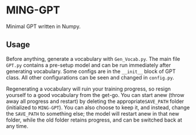 # MING-GPT

Minimal GPT written in Numpy.

## Usage

Before anything, generate a vocabulary with `Gen_Vocab.py`.
The main file `GPT.py` contains a pre-setup model and can be run immediately after generating vocabulary. Some configs are in the `__init__` block of GPT class.
All other configurations can be seen and changed in `config.py`.

Regenerating a vocabulary will ruin your training progress, so resign yourself to a good vocabulary from the get-go.
You can start anew (throw away all progress and restart) by deleting the appropriate`SAVE_PATH` folder (initialized to `MING-GPT`). You can also choose to keep it, and instead, change the `SAVE_PATH` to something else; the model will restart anew in that new folder, while the old folder retains progress, and can be switched back at any time.
